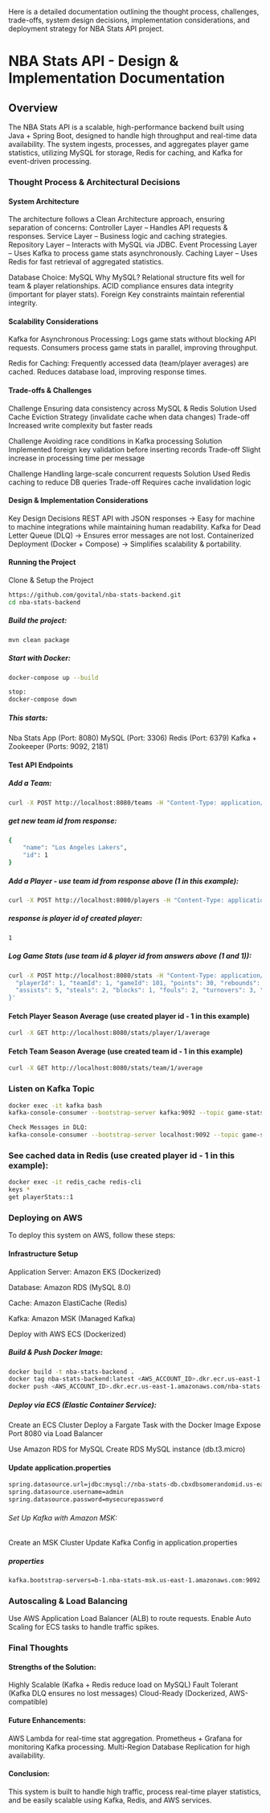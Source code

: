 Here is a detailed documentation outlining the thought process, challenges, trade-offs, system design decisions, implementation considerations, and deployment strategy for NBA Stats API project.

# NBA Stats API - Design & Implementation Documentation
## Overview
The NBA Stats API is a scalable, high-performance backend built using Java + Spring Boot, designed to handle high throughput and real-time data availability. The system ingests, processes, and aggregates player game statistics, utilizing MySQL for storage, Redis for caching, and Kafka for event-driven processing.

### Thought Process & Architectural Decisions

#### System Architecture

The architecture follows a Clean Architecture approach, ensuring separation of concerns:
Controller Layer – Handles API requests & responses.
Service Layer – Business logic and caching strategies.
Repository Layer – Interacts with MySQL via JDBC.
Event Processing Layer – Uses Kafka to process game stats asynchronously.
Caching Layer – Uses Redis for fast retrieval of aggregated statistics.

Database Choice: MySQL
Why MySQL?
Relational structure fits well for team & player relationships.
ACID compliance ensures data integrity (important for player stats).
Foreign Key constraints maintain referential integrity.

#### Scalability Considerations

Kafka for Asynchronous Processing:
Logs game stats without blocking API requests.
Consumers process game stats in parallel, improving throughput.

Redis for Caching:
Frequently accessed data (team/player averages) are cached.
Reduces database load, improving response times.

#### Trade-offs & Challenges
Challenge Ensuring data consistency across MySQL & Redis
Solution  Used Cache Eviction Strategy (invalidate cache when data changes)
Trade-off Increased write complexity but faster reads

Challenge  Avoiding race conditions in Kafka processing
Solution   Implemented foreign key validation before inserting records
Trade-off  Slight increase in processing time per message

Challenge  Handling large-scale concurrent requests
Solution   Used Redis caching to reduce DB queries
Trade-off  Requires cache invalidation logic


#### Design & Implementation Considerations
Key Design Decisions
REST API with JSON responses → Easy for machine to machine integrations while maintaining human readability.
Kafka for Dead Letter Queue (DLQ) → Ensures error messages are not lost.
Containerized Deployment (Docker + Compose) → Simplifies scalability & portability.

#### Running the Project

Clone & Setup the Project
```sh
https://github.com/govital/nba-stats-backend.git
cd nba-stats-backend
```

##### Build the project:
```sh
mvn clean package
```

##### Start with Docker:
```sh
docker-compose up --build

stop:
docker-compose down
```

##### This starts:
Nba Stats App (Port: 8080)
MySQL (Port: 3306)
Redis (Port: 6379)
Kafka + Zookeeper (Ports: 9092, 2181)

#### Test API Endpoints
##### Add a Team:
```sh
curl -X POST http://localhost:8080/teams -H "Content-Type: application/json" -d '{"name": "Los Angeles Lakers"}'
```

##### get new team id from response:
```sh
{
    "name": "Los Angeles Lakers",
    "id": 1
}
```


##### Add a Player - use team id from response above (1 in this example):
```sh
curl -X POST http://localhost:8080/players -H "Content-Type: application/json" -d '{"name": "LeBron James", "teamId": 1}'
```

##### response is player id of created player:
```sh
1
```

##### Log Game Stats (use team id & player id from answers above (1 and 1)):

```sh
curl -X POST http://localhost:8080/stats -H "Content-Type: application/json" -d '{
  "playerId": 1, "teamId": 1, "gameId": 101, "points": 30, "rebounds": 10,
  "assists": 5, "steals": 2, "blocks": 1, "fouls": 2, "turnovers": 3, "minutesPlayed": 38.5
}'
```

#### Fetch Player Season Average (use created player id - 1 in this example)
```sh
curl -X GET http://localhost:8080/stats/player/1/average
```

#### Fetch Team Season Average (use created team id - 1 in this example)
```sh
curl -X GET http://localhost:8080/stats/team/1/average
```


### Listen on Kafka Topic
```sh 
docker exec -it kafka bash 
kafka-console-consumer --bootstrap-server kafka:9092 --topic game-stats-topic --from-beginning

Check Messages in DLQ:
kafka-console-consumer --bootstrap-server localhost:9092 --topic game-stats-dlq --from-beginning 
``` 

### See cached data in Redis (use created player id - 1 in this example):
```sh 
docker exec -it redis_cache redis-cli 
keys * 
get playerStats::1
``` 


### Deploying on AWS

To deploy this system on AWS, follow these steps:
#### Infrastructure Setup

Application Server:
Amazon EKS (Dockerized)

Database:
Amazon RDS (MySQL 8.0)

Cache:
Amazon ElastiCache (Redis)

Kafka:
Amazon MSK (Managed Kafka)

Deploy with AWS ECS (Dockerized)

##### Build & Push Docker Image:
```sh
docker build -t nba-stats-backend .
docker tag nba-stats-backend:latest <AWS_ACCOUNT_ID>.dkr.ecr.us-east-1.amazonaws.com/nba-stats-backend:latest
docker push <AWS_ACCOUNT_ID>.dkr.ecr.us-east-1.amazonaws.com/nba-stats-backend:latest
```

##### Deploy via ECS (Elastic Container Service):
Create an ECS Cluster
Deploy a Fargate Task with the Docker Image
Expose Port 8080 via Load Balancer

Use Amazon RDS for MySQL
Create RDS MySQL instance (db.t3.micro)

#### Update application.properties
```sh
spring.datasource.url=jdbc:mysql://nba-stats-db.cbxdbsomerandomid.us-east-1.rds.amazonaws.com:3306/nba_stats
spring.datasource.username=admin
spring.datasource.password=mysecurepassword
```

###### Set Up Kafka with Amazon MSK:
Create an MSK Cluster
Update Kafka Config in application.properties

##### properties
```sh
kafka.bootstrap-servers=b-1.nba-stats-msk.us-east-1.amazonaws.com:9092
```

### Autoscaling & Load Balancing

Use AWS Application Load Balancer (ALB) to route requests.
Enable Auto Scaling for ECS tasks to handle traffic spikes.

### Final Thoughts

#### Strengths of the Solution:
Highly Scalable (Kafka + Redis reduce load on MySQL)
Fault Tolerant (Kafka DLQ ensures no lost messages)
Cloud-Ready (Dockerized, AWS-compatible)

#### Future Enhancements:
AWS Lambda for real-time stat aggregation.
Prometheus + Grafana for monitoring Kafka processing.
Multi-Region Database Replication for high availability.

#### Conclusion:
This system is built to handle high traffic, process real-time player statistics, and be easily scalable using Kafka, Redis, and AWS services.

